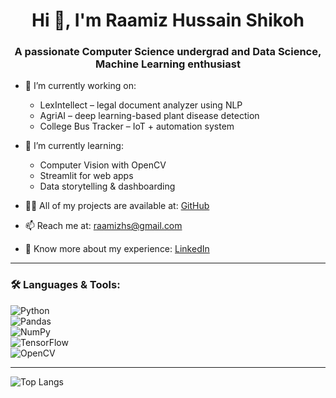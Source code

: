 <h1 align="center">Hi 👋, I'm Raamiz Hussain Shikoh</h1>
<h3 align="center">A passionate Computer Science undergrad and Data Science, Machine Learning enthusiast</h3>

- 🔭 I’m currently working on:
  - LexIntellect – legal document analyzer using NLP
  - AgriAI – deep learning-based plant disease detection
  - College Bus Tracker – IoT + automation system

- 🌱 I’m currently learning:
  - Computer Vision with OpenCV
  - Streamlit for web apps
  - Data storytelling & dashboarding

- 👨‍💻 All of my projects are available at: [GitHub](https://github.com/raamizhussain)

- 📫 Reach me at: raamizhs@gmail.com  
- 📄 Know more about my experience: [LinkedIn](https://linkedin.com/in/raamizhussain)

---

### 🛠️ Languages & Tools:

![Python](https://img.shields.io/badge/-Python-05122A?style=flat&logo=python)  
![Pandas](https://img.shields.io/badge/-Pandas-150458?style=flat&logo=pandas)  
![NumPy](https://img.shields.io/badge/-NumPy-013243?style=flat&logo=numpy)  
![TensorFlow](https://img.shields.io/badge/-TensorFlow-FF6F00?style=flat&logo=tensorflow)  
![OpenCV](https://img.shields.io/badge/-OpenCV-5C3EE8?style=flat&logo=opencv)

---

![Top Langs](https://github-readme-stats.vercel.app/api/top-langs/?username=raamizhussain&layout=compact&theme=radical)
